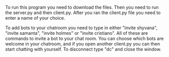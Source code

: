 To run this program you need to download the files. Then you need to run the server.py and then client.py. After you ran the client.py file you need to enter a name of your choice. 

To add bots to your chatroom you need to type in either "invite shyvana", "invite samanta", "invite holmes" or "invite cristiano". All of these are commands to invite a bot to your chat room. You can choose which bots are welcome in your chatroom, and if you open another client.py you can then start chatting with yourself. To disconnect type "dc" and close the window.
